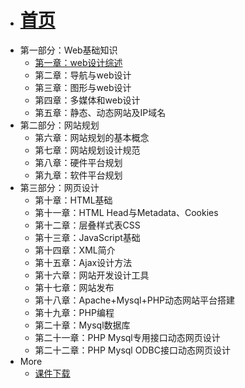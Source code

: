- [<h1>首页</h1>](/)
- 第一部分：Web基础知识
  - [第一章：web设计综述](chapter1)
  - 第二章：导航与web设计
  - 第三章：图形与web设计
  - 第四章：多媒体和web设计
  - 第五章：静态、动态网站及IP域名
- 第二部分：网站规划
  - 第六章：网站规划的基本概念
  - 第七章：网站规划设计规范
  - 第八章：硬件平台规划
  - 第九章：软件平台规划
- 第三部分：网页设计
  - 第十章：HTML基础
  - 第十一章：HTML Head与Metadata、Cookies
  - 第十二章：层叠样式表CSS
  - 第十三章：JavaScript基础
  - 第十四章：XML简介
  - 第十五章：Ajax设计方法
  - 第十六章：网站开发设计工具
  - 第十七章：网站发布
  - 第十八章：Apache+Mysql+PHP动态网站平台搭建
  - 第十九章：PHP编程
  - 第二十章：Mysql数据库
  - 第二十一章：PHP Mysql专用接口动态网页设计
  - 第二十二章：PHP Mysql ODBC接口动态网页设计
- More
  - [课件下载](https://github.com/Yangdejie/web-learning/tree/master/ppt)
